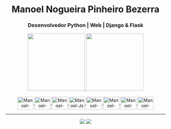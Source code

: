 <div align="center">
  
# Manoel Nogueira Pinheiro Bezerra
### Desenvolvedor Python | Web | Django & Flask

</div>

<div align="center">
  <a href="https://github.com/nogueiraxt">
  <img height="180em" src="https://github-readme-stats.vercel.app/api?username=nogueiraxt&show_icons=true&theme=dracula&include_all_commits=true&count_private=true"/>
  <img height="180em" src="https://github-readme-stats.vercel.app/api/top-langs/?username=nogueiraxt&layout=compact&langs_count=7&theme=dracula"/>
</div>

<div align="center" style="display: inline_block"><br>
  <img align="center" alt="Manoel-Python" height="40" width="50" src="https://cdn.jsdelivr.net/gh/devicons/devicon/icons/python/python-original.svg">
  <img align="center" alt="Manoel-Django" height="40" width="50" src="https://cdn.jsdelivr.net/gh/devicons/devicon/icons/django/django-plain.svg">
  <img align="center" alt="Manoel-Flask" height="40" width="50" src="https://cdn.jsdelivr.net/gh/devicons/devicon/icons/flask/flask-original.svg">
  <img align="center" alt="Manoel-Js" height="40" width="50" src="https://cdn.jsdelivr.net/gh/devicons/devicon/icons/javascript/javascript-plain.svg">
  <img align="center" alt="Manoel-React" height="40" width="50" src="https://cdn.jsdelivr.net/gh/devicons/devicon/icons/react/react-original.svg">
  <img align="center" alt="Manoel-HTML" height="40" width="50" src="https://cdn.jsdelivr.net/gh/devicons/devicon/icons/html5/html5-original.svg">
  <img align="center" alt="Manoel-CSS" height="40" width="50" src="https://cdn.jsdelivr.net/gh/devicons/devicon/icons/css3/css3-original.svg">
  <img align="center" alt="Manoel-MySQL" height="40" width="50" src="https://cdn.jsdelivr.net/gh/devicons/devicon/icons/mysql/mysql-original-wordmark.svg">
</div>

---

<div align="center"> 
  <a href="https://www.linkedin.com/in/nogueira-pinheiro/" target="_blank"><img src="https://img.shields.io/badge/LinkedIn-0077B5?style=for-the-badge&logo=linkedin&logoColor=white" target="_blank"></a>
  <a href="mailto:nogueira.xt@gmail.com"><img src="https://img.shields.io/badge/Gmail-D14836?style=for-the-badge&logo=gmail&logoColor=white" target="_blank"></a>
</div>
